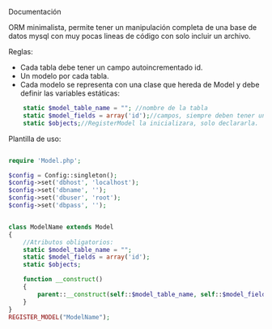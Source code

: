 Documentación

ORM minimalista, permite tener un manipulación completa de una base de datos mysql
con muy pocas lineas de código con solo incluir un archivo.

Reglas:
- Cada tabla debe tener un campo autoincrementado id.
- Un modelo por cada tabla.
- Cada modelo se representa con una clase que hereda de Model y debe definir 
  las variables estáticas:

```php
    static $model_table_name = ""; //nombre de la tabla
    static $model_fields = array('id');//campos, siempre deben tener un campo integer id como clave
    static $objects;//RegisterModel la inicializara, solo declararla.
```

Plantilla de uso:
```php

require 'Model.php';

$config = Config::singleton();
$config->set('dbhost', 'localhost');
$config->set('dbname', '');
$config->set('dbuser', 'root');
$config->set('dbpass', '');


class ModelName extends Model
{   
    //Atributos obligatorios:
    static $model_table_name = "";
    static $model_fields = array('id');
    static $objects;

    function __construct() 
    {
        parent::__construct(self::$model_table_name, self::$model_fields);
    }
}
REGISTER_MODEL("ModelName");
```
